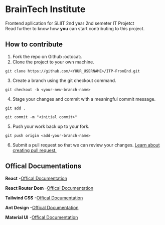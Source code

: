 # BrainTech Institute

Frontend apllication for SLIIT 2nd year 2nd semeter IT Projetct<br>
Read further to know how **you** can start contributing to this project.

## How to contribute

1. Fork the repo on Github :octocat:.
2. Clone the project to your own machine. <br>

```
git clone https://github.com/<YOUR_USERNAME>/ITP-FronEnd.git
```

3. Create a branch using the git checkout command.

```
git checkout -b <your-new-branch-name>
```

4. Stage your changes and commit with a meaningful commit message.

```
git add .
```

```
git commit -m "<initial commit>"
```

5. Push your work back up to your fork. <br>

```
git push origin <add-your-branch-name>
```

6. Submit a pull request so that we can review your changes.
   [Learn about creating pull request.](https://docs.github.com/en/github/collaborating-with-pull-requests/proposing-changes-to-your-work-with-pull-requests/creating-a-pull-request)

## Offical Documentations

**React**
-[Offical Documentation](https://reactjs.org/docs/getting-started.html)

**React Router Dom**
-[Offical Documentation](https://reactrouter.com/docs/en/v6/getting-started/installation)

**Tailwind CSS**
-[Offical Documentation](https://tailwindcss.com/docs/installation)

**Ant Design**
-[Offical Documentation](https://ant.design/docs/react/introduce)

**Material UI**
-[Offical Documentation](https://mui.com/material-ui/getting-started/installation/)

